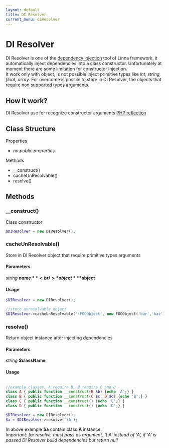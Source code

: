 ```yaml
---
layout: default
title: DI Resolver
current_menu: diResolver
---
```


# DI Resolver
DI Resolver is one of the [dependency injection](https://en.wikipedia.org/wiki/Dependency_injection) tool of Linna framework, 
it automatically inject dependencies into a class constructor. Unfortunately at moment there are some limitation for constructor injection.<br />
It work only with object, is not possible inject primitive types like *int, string, float, array*. For overcome is possile to store in DI Resolver, 
the objects that require non supported types arguments.

## How it work?
DI Resolver use for recognize constructor arguments [PHP reflection](http://php.net/manual/en/book.reflection.php)

## Class Structure

Properties
- *no public properties*

Methods
- __construct()
- cacheUnResolvable()
- resolve()

## Methods

### __construct()
Class constructor
```php
$DIResolver = new DIResolver();
```

### cacheUnResolvable()
Store in DI Resolver object that require primitive types arguments

#### Parameters
*string* **$name**<br/>
*object* **$object**<br/>

#### Usage
```php
$DIResolver = new DIResolver();

//store unresolvable object
$DIResolver->cacheUnResolvable('\FOOObject', new FOOObject('bar','baz'));
```

### resolve()
Return object instance after injecting dependencies

#### Parameters
*string* **$className**<br/>

#### Usage
```php

//example classes, A require B, B require C and D
class A { public function __construct(B $b) {echo 'A';} }
class B { public function __construct(C $c, D $d) {echo 'B';} }
class C { public function __construct() {echo 'C';} }
class D { public function __construct() {echo 'D';} }

$DIResolver = new DIResolver();
$a = $DIResolver->resolve('\A');
```
In above example **$a** contain class **A** instance.<br />
*Important: for resolve, must pass as argument, '\ A' instead of 'A', if 'A' is passed DI Resolver build dependencies but return null*
